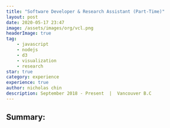 ```yaml
---
title: "Software Developer & Research Assistant (Part-Time)" 
layout: post 
date: 2020-05-17 23:47
image: /assets/images/org/vcl.png
headerImage: true
tag:    
    - javascript
    - nodejs
    - d3
    - visualization
    - research
star: true
category: experience 
experience: true
author: nicholas chin
description: September 2018 - Present  |  Vancouver B.C
--- 
```


## Summary: 

<!-- Flowshow -->
<!-- Correlation -->